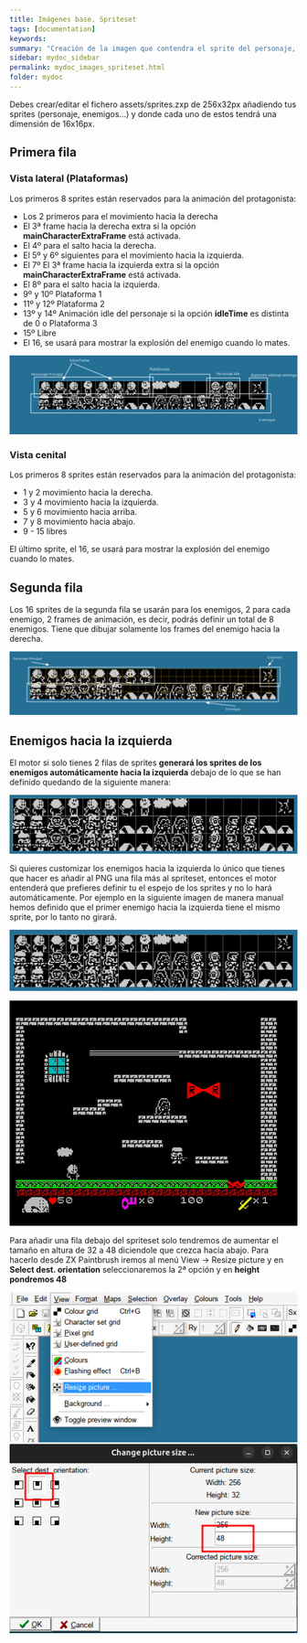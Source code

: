 ```yaml
---
title: Imágenes base. Spriteset
tags: [documentation]
keywords:
summary: "Creación de la imagen que contendra el sprite del personaje, enemigos..."
sidebar: mydoc_sidebar
permalink: mydoc_images_spriteset.html
folder: mydoc
---
```


Debes crear/editar el fichero assets/sprites.zxp de 256x32px añadiendo tus sprites (personaje, enemigos...) y donde cada uno de estos tendrá una dimensión de 16x16px.

## Primera fila

### Vista lateral (Plataformas)

Los primeros 8 sprites están reservados para la animación del protagonista:
* Los 2 primeros para el movimiento hacia la derecha
* El 3ª frame hacia la derecha extra si la opción **mainCharacterExtraFrame** está activada. 
* El 4º para el salto hacia la derecha.
* El 5º y 6º siguientes para el movimiento hacia la izquierda.
* El 7º El 3ª frame hacia la izquierda extra si la opción **mainCharacterExtraFrame** está activada. 
* El 8º para el salto hacia la izquierda.
* 9º y 10º Plataforma 1
* 11º y 12º Plataforma 2
* 13º y 14º Animación idle del personaje si la opción **idleTime** es distinta de 0 o Plataforma 3
* 15º Libre
* El 16, se usará para mostrar la explosión del enemigo cuando lo mates.

![](./images/sprites.png)

### Vista cenital

Los primeros 8 sprites están reservados para la animación del protagonista:
* 1 y 2 movimiento hacia la derecha.
* 3 y 4 movimiento hacia la izquierda.
* 5 y 6 movimiento hacia arriba.
* 7 y 8 movimiento hacia abajo.
* 9 - 15 libres

El último sprite, el 16, se usará para mostrar la explosión del enemigo cuando lo mates.

## Segunda fila
Los 16 sprites de la segunda fila se usarán para los enemigos, 2 para cada enemigo, 2 frames de animación, es decir, podrás definir un total de 8 enemigos. Tiene que dibujar solamente los frames del enemigo hacia la derecha.

![](./images/sprites_cenital.png)

## Enemigos hacia la izquierda
El motor si solo tienes 2 filas de sprites **generará los sprites de los enemigos automáticamente hacia la izquierda** debajo de lo que se han definido quedando de la siguiente manera:

![](./images/sprites_izquierda_automated.png)

Si quieres customizar los enemigos hacia la izquierda lo único que tienes que hacer es añadir al PNG una fila más al spriteset, entonces el motor entenderá que prefieres definir tu el espejo de los sprites y no lo hará automáticamente. Por ejemplo en la siguiente imagen de manera manual hemos definido que el primer enemigo hacia la izquierda tiene el mismo sprite, por lo tanto no girará.

![](./images/sprites_izquierda_manual.png)

![](./images/sprites_izquierda_manual.gif)

Para añadir una fila debajo del spriteset solo tendremos de aumentar el tamaño en altura de 32 a 48 diciendole que crezca hacía abajo. Para hacerlo desde ZX Paintbrush iremos al menú View -> Resize picture y en **Select dest. orientation** seleccionaremos la 2ª opción y en **height pondremos 48**

![](./images/zx-paintbrush-resize-picture-menu.png)
![](./images/zx-paintbrush-resize-picture-options.png)

